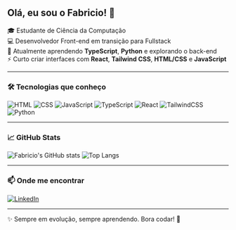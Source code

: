 ## Olá, eu sou o Fabricio! 👋

🎓 Estudante de Ciência da Computação  
💻 Desenvolvedor Front-end em transição para Fullstack  
🌱 Atualmente aprendendo **TypeScript**, **Python** e explorando o back-end  
⚡ Curto criar interfaces com **React**, **Tailwind CSS**, **HTML/CSS** e **JavaScript**  

---

### 🛠️ Tecnologias que conheço

![HTML](https://img.shields.io/badge/HTML5-E34F26?style=for-the-badge&logo=html5&logoColor=white)
![CSS](https://img.shields.io/badge/CSS3-1572B6?style=for-the-badge&logo=css3&logoColor=white)
![JavaScript](https://img.shields.io/badge/JavaScript-F7DF1E?style=for-the-badge&logo=javascript&logoColor=black)
![TypeScript](https://img.shields.io/badge/TypeScript-007ACC?style=for-the-badge&logo=typescript&logoColor=white)
![React](https://img.shields.io/badge/React-20232A?style=for-the-badge&logo=react&logoColor=61DAFB)
![TailwindCSS](https://img.shields.io/badge/Tailwind_CSS-38B2AC?style=for-the-badge&logo=tailwind-css&logoColor=white)
![Python](https://img.shields.io/badge/Python-3776AB?style=for-the-badge&logo=python&logoColor=white)

---

### 📈 GitHub Stats

![Fabricio's GitHub stats](https://github-readme-stats.vercel.app/api?username=fabricio-batista2005&show_icons=true&theme=tokyonight)
![Top Langs](https://github-readme-stats.vercel.app/api/top-langs/?username=fabricio-batista2005&layout=compact&theme=tokyonight)

---

### 📫 Onde me encontrar

[![LinkedIn](https://img.shields.io/badge/LinkedIn-blue?style=for-the-badge&logo=linkedin&logoColor=white)](https://www.linkedin.com/in/fabr%C3%ADcio-batista2005/)

---

✨ Sempre em evolução, sempre aprendendo. Bora codar! 🚀
